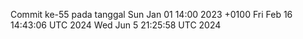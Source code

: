Commit ke-55 pada tanggal Sun Jan 01 14:00 2023 +0100
Fri Feb 16 14:43:06 UTC 2024
Wed Jun  5 21:25:58 UTC 2024
